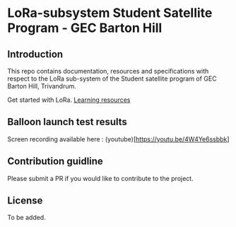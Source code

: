 # LoRa-subsystem Student Satellite Program - GEC Barton Hill

## Introduction
This repo contains documentation, resources and  specifications with respect to the LoRa sub-system of the Student satellite program of GEC Barton Hill, Trivandrum.

Get started with LoRa.
[Learning resources](resources/intro.md)


## Balloon launch test results

Screen recording available here : (youtube)[https://youtu.be/4W4Ye6ssbbk]

## Contribution guidline
Please submit a PR if you would like to contribute to the project. 

## License
To be added.
